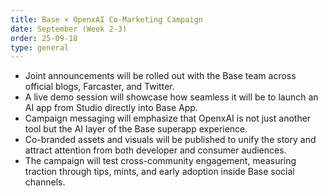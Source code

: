 ```yaml
---
title: Base × OpenxAI Co-Marketing Campaign
date: September (Week 2-3)
order: 25-09-18
type: general
---
```


- Joint announcements will be rolled out with the Base team across official blogs, Farcaster, and Twitter.
- A live demo session will showcase how seamless it will be to launch an AI app from Studio directly into Base App.
- Campaign messaging will emphasize that OpenxAI is not just another tool but the AI layer of the Base superapp experience.
- Co-branded assets and visuals will be published to unify the story and attract attention from both developer and consumer audiences.
- The campaign will test cross-community engagement, measuring traction through tips, mints, and early adoption inside Base social channels.
